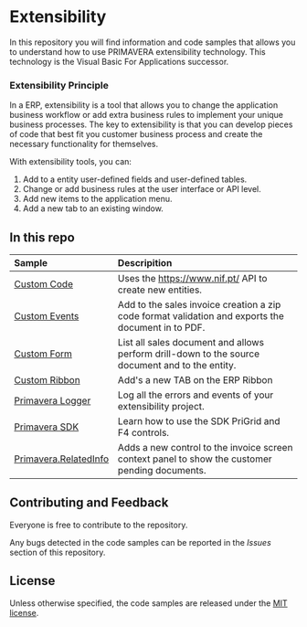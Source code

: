 # Extensibility

In this repository you will find information and code samples that allows you to understand how to use PRIMAVERA extensibility technology. This technology is the Visual Basic For Applications successor.

###  Extensibility Principle
In a ERP, extensibility is a tool that allows you to change the application business workflow or add extra business rules to implement your unique business processes.
The key to extensibility is that you can develop pieces of code that best fit you customer business process and create the necessary functionality for themselves.

With extensibility tools, you can:
1) Add to a entity user-defined fields and user-defined tables.
2) Change or add business rules at the user interface or API level.
3) Add new items to the application menu.
4) Add a new tab to an existing window.

## In this repo

| Sample                                 | Descripition     |
| :------------------------------------- | :--------------- |
| [Custom Code](https://github.com/PrimaverabssDeveloper/ERP10Extensibility/tree/master/Custom%20Code)                    | Uses the https://www.nif.pt/ API to create new entities. |
| [Custom Events](https://github.com/PrimaverabssDeveloper/ERP10Extensibility/tree/master/Custom%20Events)                | Add to the sales invoice creation a zip code format validation and exports the document in to PDF. |
| [Custom Form](https://github.com/PrimaverabssDeveloper/ERP10Extensibility/tree/master/Custom%20Form)                    | List all sales document and allows perform drill-down to the source document and to the entity. |
| [Custom Ribbon](https://github.com/PrimaverabssDeveloper/ERP10Extensibility/tree/master/Custom%20Ribbon)                | Add's a new TAB on the ERP Ribbon |
| [Primavera Logger](https://github.com/PrimaverabssDeveloper/ERP10Extensibility/tree/master/Primavera%20Logger)          | Log all the errors and events of your extensibility project. |
| [Primavera SDK](https://github.com/PrimaverabssDeveloper/ERP10Extensibility/tree/master/Primavera%20SDK)                | Learn how to use the SDK PriGrid and F4 controls. |
| [Primavera.RelatedInfo](https://github.com/PrimaverabssDeveloper/ERP10Extensibility/tree/master/Primavera.RelatedInfo)  | Adds a new control to the invoice screen context panel to show the customer pending documents.|

## Contributing and Feedback
Everyone is free to contribute to the repository.

Any bugs detected in the code samples can be reported in the *Issues* section of this repository.

## License
Unless otherwise specified, the code samples are released under the [MIT license](https://pt.wikipedia.org/wiki/Licen%C3%A7a_MIT).
